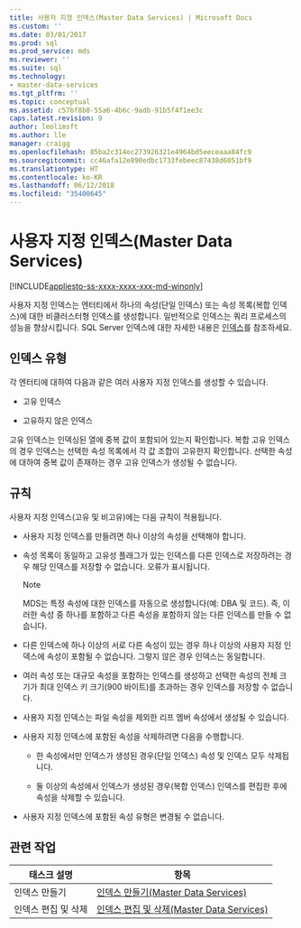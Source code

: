 ```yaml
---
title: 사용자 지정 인덱스(Master Data Services) | Microsoft Docs
ms.custom: ''
ms.date: 03/01/2017
ms.prod: sql
ms.prod_service: mds
ms.reviewer: ''
ms.suite: sql
ms.technology:
- master-data-services
ms.tgt_pltfrm: ''
ms.topic: conceptual
ms.assetid: c57bf8b8-55a6-4b6c-9adb-91b5f4f1ee3c
caps.latest.revision: 9
author: leolimsft
ms.author: lle
manager: craigg
ms.openlocfilehash: 85ba2c314ec273926321e4964bd5eeceaaa84fc9
ms.sourcegitcommit: cc46afa12e890edbc1733febeec87438d6051bf9
ms.translationtype: HT
ms.contentlocale: ko-KR
ms.lasthandoff: 06/12/2018
ms.locfileid: "35400645"
---
```

# <a name="custom-index-master-data-services"></a>사용자 지정 인덱스(Master Data Services)

[!INCLUDE[appliesto-ss-xxxx-xxxx-xxx-md-winonly](../includes/appliesto-ss-xxxx-xxxx-xxx-md-winonly.md)]

  사용자 지정 인덱스는 엔터티에서 하나의 속성(단일 인덱스) 또는 속성 목록(복합 인덱스)에 대한 비클러스터형 인덱스를 생성합니다. 일반적으로 인덱스는 쿼리 프로세스의 성능을 향상시킵니다. SQL Server 인덱스에 대한 자세한 내용은 [인덱스](../relational-databases/indexes/indexes.md)를 참조하세요.  
  
## <a name="type-of-indexes"></a>인덱스 유형  
 각 엔터티에 대하여 다음과 같은 여러 사용자 지정 인덱스를 생성할 수 있습니다.  
  
-   고유 인덱스  
  
-   고유하지 않은 인덱스  
  
 고유 인덱스는 인덱싱된 열에 중복 값이 포함되어 있는지 확인합니다. 복합 고유 인덱스의 경우 인덱스는 선택한 속성 목록에서 각 값 조합이 고유한지 확인합니다. 선택한 속성에 대하여 중복 값이 존재하는 경우 고유 인덱스가 생성될 수 없습니다.  
  
## <a name="rules"></a>규칙  
 사용자 지정 인덱스(고유 및 비고유)에는 다음 규칙이 적용됩니다.  
  
-   사용자 지정 인덱스를 만들려면 하나 이상의 속성을 선택해야 합니다.  
  
-   속성 목록이 동일하고 고유성 플래그가 있는 인덱스를 다른 인덱스로 저장하려는 경우 해당 인덱스를 저장할 수 없습니다. 오류가 표시됩니다.  
  
    > [!NOTE]  
    >  MDS는 특정 속성에 대한 인덱스를 자동으로 생성합니다(예: DBA 및 코드). 즉, 이러한 속성 중 하나를 포함하고 다른 속성을 포함하지 않는 다른 인덱스를 만들 수 없습니다.  
  
-   다른 인덱스에 하나 이상의 서로 다른 속성이 있는 경우 하나 이상의 사용자 지정 인덱스에 속성이 포함될 수 없습니다. 그렇지 않은 경우 인덱스는 동일합니다.  
  
-   여러 속성 또는 대규모 속성을 포함하는 인덱스를 생성하고 선택한 속성의 전체 크기가 최대 인덱스 키 크기(900 바이트)를 초과하는 경우 인덱스를 저장할 수 없습니다.  
  
-   사용자 지정 인덱스는 파일 속성을 제외한 리프 멤버 속성에서 생성될 수 있습니다.  
  
-   사용자 지정 인덱스에 포함된 속성을 삭제하려면 다음을 수행합니다.  
  
    -   한 속성에서만 인덱스가 생성된 경우(단일 인덱스) 속성 및 인덱스 모두 삭제됩니다.  
  
    -   둘 이상의 속성에서 인덱스가 생성된 경우(복합 인덱스) 인덱스를 편집한 후에 속성을 삭제할 수 있습니다.  
  
-   사용자 지정 인덱스에 포함된 속성 유형은 변경될 수 없습니다.  
  
## <a name="related-tasks"></a>관련 작업  
  
|태스크 설명|항목|  
|----------------------|-----------|  
|인덱스 만들기|[인덱스 만들기&#40;Master Data Services&#41;](../master-data-services/create-an-index-master-data-services.md)|  
|인덱스 편집 및 삭제|[인덱스 편집 및 삭제&#40;Master Data Services&#41;](../master-data-services/edit-and-delete-an-index-master-data-services.md)|  
  
  
